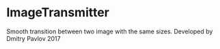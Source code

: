 # ImageTransmitter
Smooth transition between two image with the same sizes.
Developed by Dmitry Pavlov 2017
